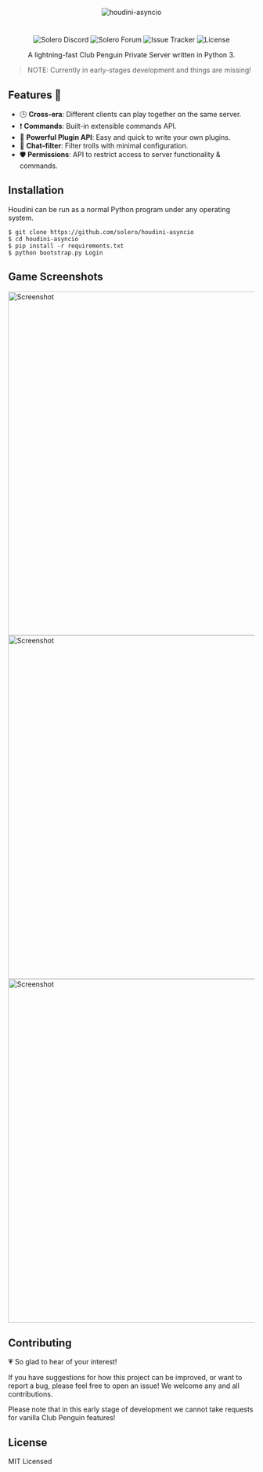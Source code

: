 <p align="center">
   <img alt="houdini-asyncio" src="https://user-images.githubusercontent.com/32749673/64740929-d4435c00-d4ee-11e9-9b9f-f45236b8b61f.png">
</p>

#

<p align="center">
<img alt="Solero Discord" src="https://img.shields.io/discord/323290581063172096?color=7289DA&label=discord">
<img alt="Solero Forum" src="https://img.shields.io/discourse/https/solero.me/topics?color=73afb6">
<img alt="Issue Tracker" src="https://img.shields.io/github/issues/solero/houdini-asyncio">
<img alt="License" src="https://img.shields.io/github/license/solero/houdini-asyncio">
</p>

<p align="center">A lightning-fast Club Penguin Private Server written in Python 3.</p>

> NOTE: Currently in early-stages development and things are missing!

## Features :space_invader:

* :clock3: **Cross-era**: Different clients can play together on the same server.
* :exclamation: **Commands**: Built-in extensible commands API.
* :electric_plug: **Powerful Plugin API**: Easy and quick to write your own plugins.
* :speech_balloon: **Chat-filter**: Filter trolls with minimal configuration.
* :shield: **Permissions**: API to restrict access to server functionality & commands.

## Installation

Houdini can be run as a normal Python program under any operating system.

```shell
$ git clone https://github.com/solero/houdini-asyncio
$ cd houdini-asyncio
$ pip install -r requirements.txt
$ python bootstrap.py Login
```

## Game Screenshots

<img alt="Screenshot" width="700px" src="https://user-images.githubusercontent.com/32749673/64743472-05745a00-d4f8-11e9-9eed-f3565dc2e821.png">

<img alt="Screenshot" width="700px" src="https://user-images.githubusercontent.com/32749673/64743711-d8747700-d4f8-11e9-9bab-de08090db34d.png">

<img alt="Screenshot" width="700px" src="https://user-images.githubusercontent.com/32749673/64743891-854ef400-d4f9-11e9-8d78-9d73493eb04d.png">

## Contributing
:heartpulse: So glad to hear of your interest!

If you have suggestions for how this project can be improved, or want to report a bug, please feel free to open an issue! We welcome any and all contributions.

Please note that in this early stage of development we cannot take requests for vanilla Club Penguin features!

## License
MIT Licensed
